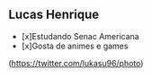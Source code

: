 ## Lucas Henrique
- [x]Estudando Senac Americana
- [x]Gosta de animes e games

(https://twitter.com/lukasu96/photo)
